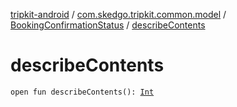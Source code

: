 [tripkit-android](../../index.md) / [com.skedgo.tripkit.common.model](../index.md) / [BookingConfirmationStatus](index.md) / [describeContents](./describe-contents.md)

# describeContents

`open fun describeContents(): `[`Int`](https://kotlinlang.org/api/latest/jvm/stdlib/kotlin/-int/index.html)